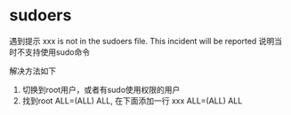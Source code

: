 # sudoers

遇到提示 xxx is not in the sudoers file. This incident will be reported
说明当时不支持使用sudo命令

解决方法如下
1. 切换到root用户，或者有sudo使用权限的用户
2. 找到root ALL=(ALL) ALL, 在下面添加一行 xxx ALL=(ALL) ALL

